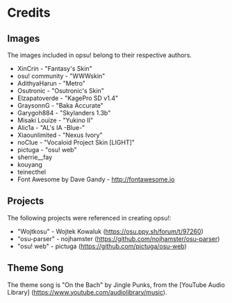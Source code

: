 Credits
=======

Images
------
The images included in opsu! belong to their respective authors.

* XinCrin - "Fantasy's Skin"
* osu! community - "WWWskin"
* AdithyaHarun - "Metro"
* Osutronic - "Osutronic's Skin"
* Elzapatoverde - "KagePro SD v1.4"
* GraysonnG - "Baka Accurate"
* Garygoh884 - "Skylanders 1.3b"
* Misaki Louize - "Yukino II"
* Alic1a - "AL's IA -Blue-"
* Xiaounlimited - "Nexus Ivory"
* noClue - "Vocaloid Project Skin [LIGHT]"
* pictuga - "osu! web"
* sherrie__fay
* kouyang
* teinecthel
* Font Awesome by Dave Gandy - http://fontawesome.io

Projects
--------
The following projects were referenced in creating opsu!:

* "Wojtkosu" - Wojtek Kowaluk (https://osu.ppy.sh/forum/t/97260)
* "osu-parser" - nojhamster (https://github.com/nojhamster/osu-parser)
* "osu! web" - pictuga (https://github.com/pictuga/osu-web)

Theme Song
----------
The theme song is "On the Bach" by Jingle Punks, from the [YouTube Audio Library]
(https://www.youtube.com/audiolibrary/music).

